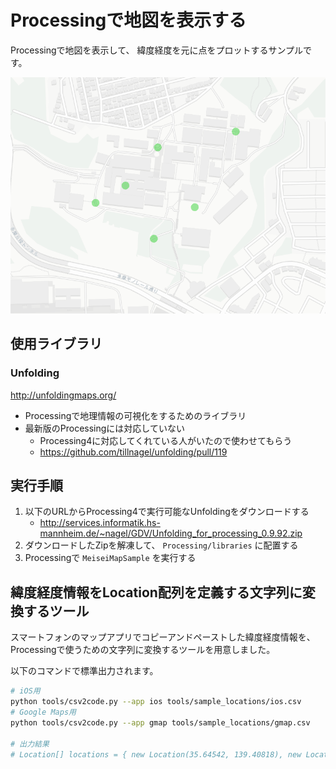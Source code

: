 # Processingで地図を表示する

Processingで地図を表示して、
緯度経度を元に点をプロットするサンプルです。

![map](./map.png)

## 使用ライブラリ

### Unfolding

http://unfoldingmaps.org/

- Processingで地理情報の可視化をするためのライブラリ
- 最新版のProcessingには対応していない
    - Processing4に対応してくれている人がいたので使わせてもらう
    - https://github.com/tillnagel/unfolding/pull/119

## 実行手順

1. 以下のURLからProcessing4で実行可能なUnfoldingをダウンロードする
    - http://services.informatik.hs-mannheim.de/~nagel/GDV/Unfolding_for_processing_0.9.92.zip
2. ダウンロードしたZipを解凍して、 `Processing/libraries` に配置する
3. Processingで `MeiseiMapSample` を実行する

## 緯度経度情報をLocation配列を定義する文字列に変換するツール

スマートフォンのマップアプリでコピーアンドペーストした緯度経度情報を、
Processingで使うための文字列に変換するツールを用意しました。

以下のコマンドで標準出力されます。

```sh
# iOS用
python tools/csv2code.py --app ios tools/sample_locations/ios.csv
# Google Maps用
python tools/csv2code.py --app gmap tools/sample_locations/gmap.csv

# 出力結果
# Location[] locations = { new Location(35.64542, 139.40818), new Location(35.64578, 139.41030), new Location(35.64410, 139.40918), new Location(35.64340, 139.40807), new Location(35.64419, 139.40647), new Location(35.64457, 139.40730) };
```
